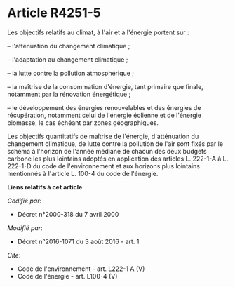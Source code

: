 # Article R4251-5

Les objectifs relatifs au climat, à l'air et à l'énergie portent sur : 

– l'atténuation du changement climatique ; 

– l'adaptation au changement climatique ; 

– la lutte contre la pollution atmosphérique ; 

– la maîtrise de la consommation d'énergie, tant primaire que finale, notamment par la rénovation énergétique ; 

– le développement des énergies renouvelables et des énergies de récupération, notamment celui de l'énergie éolienne et de
l'énergie biomasse, le cas échéant par zones géographiques. 

Les objectifs quantitatifs de maîtrise de l'énergie, d'atténuation du changement climatique, de lutte contre la pollution de
l'air sont fixés par le schéma à l'horizon de l'année médiane de chacun des deux budgets carbone les plus lointains adoptés
en application des articles L. 222-1-A à L. 222-1-D du code de l'environnement et aux horizons plus lointains mentionnés à
l'article L. 100-4 du code de l'énergie.

**Liens relatifs à cet article**

_Codifié par_:

  - Décret n°2000-318 du 7 avril 2000

_Modifié par_:

  - Décret n°2016-1071 du 3 août 2016 - art. 1

_Cite_:

  - Code de l'environnement - art. L222-1 A (V)
  - Code de l'énergie - art. L100-4 (V)

